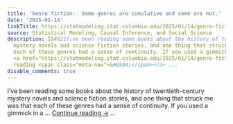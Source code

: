 ```yaml
---
title: 'Genre fiction:  Some genres are cumulative and some are not.'
date: '2025-01-14'
linkTitle: https://statmodeling.stat.columbia.edu/2025/01/14/genre-fiction-some-genres-are-cumulative-and-some-are-not/
source: Statistical Modeling, Causal Inference, and Social Science
description: I&#8217;ve been reading some books about the history of twentieth-century
  mystery novels and science fiction stories, and one thing that struck me was that
  each of these genres had a sense of continuity. If you used a gimmick in a &#8230;
  <a href="https://statmodeling.stat.columbia.edu/2025/01/14/genre-fiction-some-genres-are-cumulative-and-some-are-not/">Continue
  reading <span class="meta-nav">&#8594;</span></a> ...
disable_comments: true
---
```

I&#8217;ve been reading some books about the history of twentieth-century mystery novels and science fiction stories, and one thing that struck me was that each of these genres had a sense of continuity. If you used a gimmick in a &#8230; <a href="https://statmodeling.stat.columbia.edu/2025/01/14/genre-fiction-some-genres-are-cumulative-and-some-are-not/">Continue reading <span class="meta-nav">&#8594;</span></a> ...